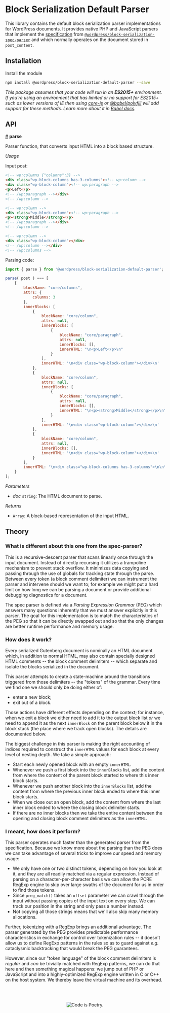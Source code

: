 # Block Serialization Default Parser

This library contains the default block serialization parser implementations for WordPress documents. It provides native PHP and JavaScript parsers that implement the [specification](/docs/contributors/grammar.md) from [`@wordpress/block-serialization-spec-parser`](/packages/block-serialization-spec-parser/README.md) and which normally operates on the document stored in `post_content`.

## Installation

Install the module

```bash
npm install @wordpress/block-serialization-default-parser --save
```

_This package assumes that your code will run in an **ES2015+** environment. If you're using an environment that has limited or no support for ES2015+ such as lower versions of IE then using [core-js](https://github.com/zloirock/core-js) or [@babel/polyfill](https://babeljs.io/docs/en/next/babel-polyfill) will add support for these methods. Learn more about it in [Babel docs](https://babeljs.io/docs/en/next/caveats)._

## API

<!-- START TOKEN(Autogenerated API docs) -->

<a name="parse" href="#parse">#</a> **parse**

Parser function, that converts input HTML into a block based structure.

_Usage_

Input post:

```html
<!-- wp:columns {"columns":3} -->
<div class="wp-block-columns has-3-columns"><!-- wp:column -->
<div class="wp-block-column"><!-- wp:paragraph -->
<p>Left</p>
<!-- /wp:paragraph --></div>
<!-- /wp:column -->

<!-- wp:column -->
<div class="wp-block-column"><!-- wp:paragraph -->
<p><strong>Middle</strong></p>
<!-- /wp:paragraph --></div>
<!-- /wp:column -->

<!-- wp:column -->
<div class="wp-block-column"></div>
<!-- /wp:column --></div>
<!-- /wp:columns -->
```

Parsing code:

```js
import { parse } from '@wordpress/block-serialization-default-parser';

parse( post ) === [
    {
        blockName: "core/columns",
        attrs: {
            columns: 3
        },
        innerBlocks: [
            {
                blockName: "core/column",
                attrs: null,
                innerBlocks: [
                    {
                        blockName: "core/paragraph",
                        attrs: null,
                        innerBlocks: [],
                        innerHTML: "\n<p>Left</p>\n"
                    }
                ],
                innerHTML: '\n<div class="wp-block-column"></div>\n'
            },
            {
                blockName: "core/column",
                attrs: null,
                innerBlocks: [
                    {
                        blockName: "core/paragraph",
                        attrs: null,
                        innerBlocks: [],
                        innerHTML: "\n<p><strong>Middle</strong></p>\n"
                    }
                ],
                innerHTML: '\n<div class="wp-block-column"></div>\n'
            },
            {
                blockName: "core/column",
                attrs: null,
                innerBlocks: [],
                innerHTML: '\n<div class="wp-block-column"></div>\n'
            }
        ],
        innerHTML: '\n<div class="wp-block-columns has-3-columns">\n\n\n\n</div>\n'
    }
];
```

_Parameters_

-   _doc_ `string`: The HTML document to parse.

_Returns_

-   `Array`: A block-based representation of the input HTML.


<!-- END TOKEN(Autogenerated API docs) -->

## Theory

### What is different about this one from the spec-parser?

This is a recursive-descent parser that scans linearly once through the input document. Instead of directly recursing it utilizes a trampoline mechanism to prevent stack overflow. It minimizes data copying and passing through the use of globals for tracking state through the parse. Between every token (a block comment delimiter) we can instrument the parser and intervene should we want to; for example we might put a hard limit on how long we can be parsing a document or provide additional debugging diagnostics for a document.

The spec parser is defined via a _Parsing Expression Grammar_ (PEG) which answers many questions inherently that we must answer explicitly in this parser. The goal for this implementation is to match the characteristics of the PEG so that it can be directly swapped out and so that the only changes are better runtime performance and memory usage.

### How does it work?

Every serialized Gutenberg document is nominally an HTML document which, in addition to normal HTML, may also contain specially designed HTML comments -- the block comment delimiters -- which separate and isolate the blocks serialized in the document.

This parser attempts to create a state-machine around the transitions triggered from those delimiters -- the "tokens" of the grammar. Every time we find one we should only be doing either of:

-   enter a new block;
-   exit out of a block.

Those actions have different effects depending on the context; for instance, when we exit a block we either need to add it to the output block list _or_ we need to append it as the next `innerBlock` on the parent block below it in the block stack (the place where we track open blocks). The details are documented below.

The biggest challenge in this parser is making the right accounting of indices required to construct the `innerHTML` values for each block at every level of nesting depth. We take a simple approach:

-   Start each newly opened block with an empty `innerHTML`.
-   Whenever we push a first block into the `innerBlocks` list, add the content from where the content of the parent block started to where this inner block starts.
-   Whenever we push another block into the `innerBlocks` list, add the content from where the previous inner block ended to where this inner block starts.
-   When we close out an open block, add the content from where the last inner block ended to where the closing block delimiter starts.
-   If there are no inner blocks then we take the entire content between the opening and closing block comment delimiters as the `innerHTML`.

### I meant, how does it perform?

This parser operates much faster than the generated parser from the specification. Because we know more about the parsing than the PEG does we can take advantage of several tricks to improve our speed and memory usage:

-   We only have one or two distinct tokens, depending on how you look at it, and they are all readily matched via a regular expression. Instead of parsing on a character-per-character basis we can allow the PCRE RegExp engine to skip over large swaths of the document for us in order to find those tokens.
-   Since `preg_match()` takes an `offset` parameter we can crawl through the input without passing copies of the input text on every step. We can track our position in the string and only pass a number instead.
-   Not copying all those strings means that we'll also skip many memory allocations.

Further, tokenizing with a RegExp brings an additional advantage. The parser generated by the PEG provides predictable performance characteristics in exchange for control over tokenization rules -- it doesn't allow us to define RegExp patterns in the rules so as to guard against _e.g._ cataclysmic backtracking that would break the PEG guarantees.

However, since our "token language" of the block comment delimiters is _regular_ and _can_ be trivially matched with RegExp patterns, we can do that here and then something magical happens: we jump out of PHP or JavaScript and into a highly-optimized RegExp engine written in C or C++ on the host system. We thereby leave the virtual machine and its overhead.

<br/><br/><p align="center"><img src="https://s.w.org/style/images/codeispoetry.png?1" alt="Code is Poetry." /></p>
